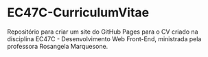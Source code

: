 # EC47C-CurriculumVitae
Repositório para criar um site do GitHub Pages para o CV criado na disciplina EC47C - Desenvolvimento Web Front-End, ministrada pela professora Rosangela Marquesone.
